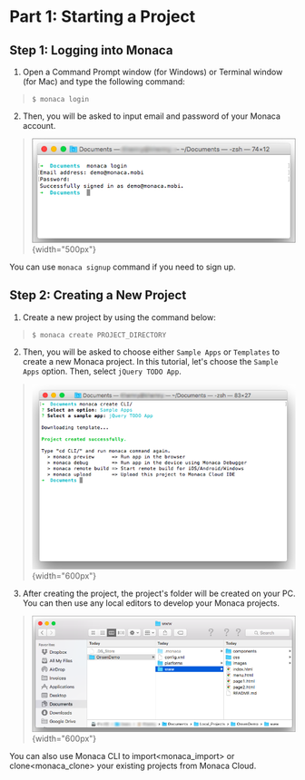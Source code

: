 Part 1: Starting a Project
==========================

Step 1: Logging into Monaca
---------------------------

1.  Open a Command Prompt window (for Windows) or Terminal window (for
    Mac) and type the following command:

> ``` {.sourceCode .bash}
> $ monaca login
> ```

2.  Then, you will be asked to input email and password of your Monaca
    account.

> ![](images/starting_project/1.png){width="500px"}

<div class="admonition note">

You can use `monaca signup` command if you need to sign up.

</div>

Step 2: Creating a New Project
------------------------------

1.  Create a new project by using the command below:

> ``` {.sourceCode .bash}
> $ monaca create PROJECT_DIRECTORY
> ```

2.  Then, you will be asked to choose either `Sample Apps` or
    `Templates` to create a new Monaca project. In this tutorial, let's
    choose the `Sample Apps` option. Then, select `jQuery TODO App`.

> ![](images/starting_project/2.png){width="600px"}

3.  After creating the project, the project's folder will be created on
    your PC. You can then use any local editors to develop your Monaca
    projects.

> ![](images/starting_project/3.png){width="600px"}

<div class="admonition note">

You can also use Monaca CLI to import&lt;monaca\_import&gt; or
clone&lt;monaca\_clone&gt; your existing projects from Monaca Cloud.

</div>
